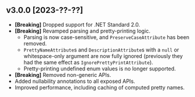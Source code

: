 <!-- markdownlint-disable first-line-h1 -->

## v3.0.0 \[2023-??-??\]

* **\[Breaking\]** Dropped support for .NET Standard 2.0.
* **\[Breaking\]** Revamped parsing and pretty-printing logic.
  * Parsing is now case-sensitive, and `PreserveCaseAttribute` has been removed.
  * `PrettyNameAttribute`s and `DescriptionAttribute`s with a `null` or whitespace-only argument are now fully ignored (previously they had the same effect as `IgnorePrettyPrintAttribute`).
  * Pretty-printing undefined enum values is no longer supported.
* **\[Breaking\]** Removed non-generic APIs.
* Added nullability annotations to all exposed APIs.
* Improved performance, including caching of computed pretty names.

